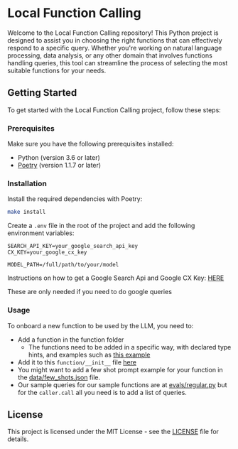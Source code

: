 # Local Function Calling

Welcome to the Local Function Calling repository! This Python project is designed to assist you in choosing the right
functions that can effectively respond to a specific query. Whether you're working on natural language processing, data
analysis, or any other domain that involves functions handling queries, this tool can streamline the process of
selecting the most suitable functions for your needs.

## Getting Started

To get started with the Local Function Calling project, follow these steps:

### Prerequisites

Make sure you have the following prerequisites installed:

- Python (version 3.6 or later)
- [Poetry](https://python-poetry.org/) (version 1.1.7 or later)

### Installation

Install the required dependencies with Poetry:

```bash
make install
```

Create a `.env` file in the root of the project and add the following environment variables:

```dotenv
SEARCH_API_KEY=your_google_search_api_key
CX_KEY=your_google_cx_key

MODEL_PATH=/full/path/to/your/model
```

Instructions on how to get a Google Search Api and Google CX
Key: [HERE](https://developers.google.com/custom-search/v1/introduction)

These are only needed if you need to do google queries

### Usage

To onboard a new function to be used by the LLM, you need to:

- Add a function in the function folder
    - The functions need to be added in a specific way, with declared type hints,
      and examples such as [this example](functions/location.py)
- Add it to this `function/__init__` file [here](functions/__init__.py)
- You might want to add a few shot prompt example for your function in the [data/few_shots.json](data/few_shots.json)
  file.
- Our sample queries for our sample functions are at [evals/regular.py](evals/regular.py) but for the `caller.call` all
  you need
  is to add a list of queries.

## License

This project is licensed under the MIT License - see the [LICENSE](LICENSE) file for details.
